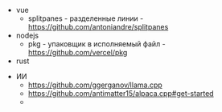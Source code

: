 - vue
	- splitpanes - разделенные линии - https://github.com/antoniandre/splitpanes
- nodejs
	- pkg - упаковщик в исполняемый файл -  https://github.com/vercel/pkg
- rust
* ИИ
	* https://github.com/ggerganov/llama.cpp
	* https://github.com/antimatter15/alpaca.cpp#get-started
	* 